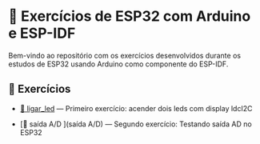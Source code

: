 # 📁 Exercícios de ESP32 com Arduino e ESP-IDF

Bem-vindo ao repositório com os exercícios desenvolvidos durante os estudos de ESP32 usando Arduino como componente do ESP-IDF.


## 📂 Exercícios

- [📁 ligar_led](ligar_led/) — Primeiro exercício: acender dois leds com display ldcI2C

- [📁 saída A/D ](saída A/D) — Segundo exercício: Testando saída AD no ESP32
